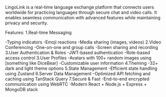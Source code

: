 LingoLink is a real-time language exchange platform that connects users worldwide for practicing languages through secure chat and video calls. 
It enables seamless communication with advanced features while maintaining privacy and security.

Features:
1.Real-time Messaging


  -Typing indicators
  -Emoji reactions
  -Media sharing (images, videos)
2.Video Conferencing
  -One-on-one and group calls
  -Screen sharing and recording
3.User Authentication & Roles
  -JWT-based authentication
  -Role-based access control
3.User Profiles
  -Avatars with 100+ random images using [something like DiceBear]
  -Customizable user information
4.Theming
  -32+ dark and light theme options
5.State Management
  -Efficient state handling using Zustand
6.Server Data Management
  -Optimized API fetching and caching using TanStack Query
7.Secure & Fast
  -End-to-end encrypted communication using WebRTC
  -Modern React + Node.js + Express + MongoDB stack
